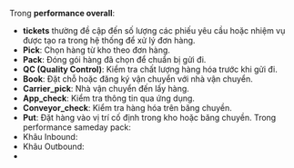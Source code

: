 
Trong **performance overall**:
- **tickets** thường đề cập đến số lượng các phiếu yêu cầu hoặc nhiệm vụ được tạo ra trong hệ thống để xử lý đơn hàng.
- **Pick**: Chọn hàng từ kho theo đơn hàng.
- **Pack**: Đóng gói hàng đã chọn để chuẩn bị gửi đi.
- **QC (Quality Control)**: Kiểm tra chất lượng hàng hóa trước khi gửi đi.
- **Book**: Đặt chỗ hoặc đăng ký vận chuyển với nhà vận chuyển.
- **Carrier_pick**: Nhà vận chuyển đến lấy hàng.
- **App_check**: Kiểm tra thông tin qua ứng dụng.
- **Conveyor_check**: Kiểm tra hàng hóa trên băng chuyền.
- **Put**: Đặt hàng vào vị trí cố định trong kho hoặc băng chuyền.
Trong performance sameday pack:
- Khâu Inbound:
- Khâu Outbound:
- 